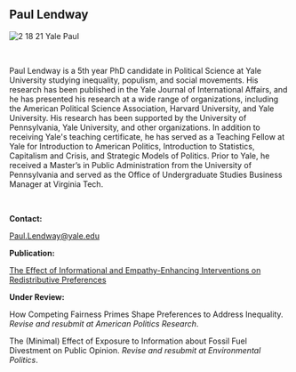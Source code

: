 ## Paul Lendway

![2 18 21 Yale Paul](https://user-images.githubusercontent.com/78934389/108396854-54dab180-71e5-11eb-84c0-f2fff40b4dae.jpg)


&nbsp;

 Paul Lendway is a 5th year PhD candidate in Political Science at Yale University studying inequality, populism, and social movements. His research has been published in the Yale Journal of International Affairs, and he has presented his research at a wide range of organizations, including the American Political Science Association,  Harvard University, and Yale University. His research has been supported by the University of Pennsylvania, Yale University, and other organizations. In addition to receiving Yale's teaching certificate, he has served as a Teaching Fellow at Yale for Introduction to American Politics, Introduction to Statistics, Capitalism and Crisis, and Strategic Models of Politics. Prior to Yale, he received a Master’s in Public Administration from the University of Pennsylvania and served as the Office of Undergraduate Studies Business Manager at Virginia Tech.

 &nbsp;
 
**Contact:**

Paul.Lendway@yale.edu

**Publication:** 
 
 <a href="https://www.yalejournal.org/publications/the-effect-of-informational-and-empathy-enhancing-interventions-on-redistributive-preferences" URL> The Effect of Informational and Empathy-Enhancing Interventions on Redistributive Preferences </a>
  
 **Under Review:** 
 
 How Competing Fairness Primes Shape Preferences to Address Inequality. _Revise and resubmit at American Politics Research_. 
 
 The (Minimal) Effect of Exposure to Information about Fossil Fuel Divestment on Public Opinion. _Revise and resubmit at Environmental Politics_. 

 
 &nbsp;





